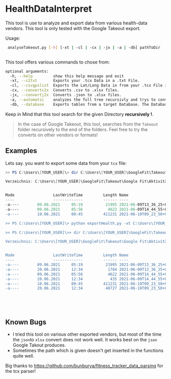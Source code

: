# HealthDataInterpret

This tool is use to analyze and export data from various health-data vendors. This tool is only tested with the Google Takeout export.

Usage:
```bash
 analyseTakeout.py [-h] [-xt | -cl | -cx | -jx | -a | -db] pathToDir
 
```

This tool offers various commands to chose from:

```bash
optional arguments:
  -h, --help         show this help message and exit
  -xt, --c2txt       Exports your .tcx Data in a .txt File.
  -cl, --csvgpslist  Exports the Lat/Long Data in from your .tcx File into a .csv File.
  -cx, --convertc2x  Converts .csv to .xlsx files.
  -jx, --convertj2x  Converts .json to .xlsx files.
  -a, --automatic    analyzes the full tree recursivly and trys to convert the data in readbale Data.
  -db, --database    Exports tables from a target Database. The Database must contain sqlite_schema. You need to specify the whole path to the databse!
```
Keep in Mind that this tool search for the given Directory **recursively !**. 

>In the case of Google Takeout, this tool, searches from the `Takeout` folder recursively to the end of the folders.
Feel free to try the converts on other vendors or formats!

## Examples
Lets say. you want to export some data from your `tcx` file:
```powershell
>> PS C:\Users\[YOUR_USER]\> dir C:\Users\[YOUR_USER]\GoogleFit\Takeout\Google Fit\Aktivitäten

Verzeichnis: C:\Users\[YOUR_USER]\GoogleFit\Takeout\Google Fit\Aktivitäten


Mode                 LastWriteTime         Length Name
----                 -------------         ------ ----
-a----        09.06.2021     05:19          21995 2021-06-09T13_36_25+02_00_PT37M54.546S_Gehen.tcx
-a----        09.06.2021     05:56           4622 2021-06-09T14_44_55+02_00_PT11M27.125S_Gehen.tcx                                                                     orm.db"
-a----        10.06.2021     00:45         411231 2021-06-10T09_23_50+02_00_PT14M30.303S_Gehen.tcx

>> PS C:\Users\[YOUR_USER]\> python exportHealth.py -xt C:\Users\[YOUR_USER]\GoogleFit\Takeout\Google Fit\Aktivitäten

>> PS C:\Users\[YOUR_USER]\>> dir C:\Users\[YOUR_USER]\GoogleFit\Takeout\Google Fit\Aktivitäten

Verzeichnis: C:\Users\[YOUR_USER]\GoogleFit\Takeout\Google Fit\Aktivitäten


Mode                 LastWriteTime         Length Name
----                 -------------         ------ ----
-a----        09.06.2021     05:19          21995 2021-06-09T13_36_25+02_00_PT37M54.546S_Gehen.tcx
-a----        20.06.2021     12:34           1784 2021-06-09T13_36_25+02_00_PT37M54.546S_Gehen.tcx.txt
-a----        09.06.2021     05:56           4622 2021-06-09T14_44_55+02_00_PT11M27.125S_Gehen.tcx
-a----        20.06.2021     12:34            435 2021-06-09T14_44_55+02_00_PT11M27.125S_Gehen.tcx.txt
-a----        10.06.2021     00:45         411231 2021-06-10T09_23_50+02_00_PT14M30.303S_Gehen.tcx
-a----        20.06.2021     12:34          48727 2021-06-10T09_23_50+02_00_PT14M30.303S_Gehen.tcx.txt






```
## Known Bugs
- I tried this tool on various other exported vendors, but most of the time the `json`to `xlsx` convert does not work well. It works best on   the `json` Google Takout produces.
- Sometimes the path which is given doesn't get inserted in the functions quite well.

Big thanks to https://github.com/bunburya/fitness_tracker_data_parsing for the tcx parser!
